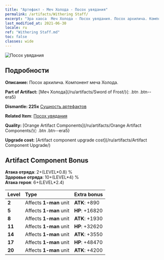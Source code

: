 ```yaml
---
title: "Артефакт - Меч Холода - Посох увядания"
permalink: /artifacts/Withering Staff/
excerpt: "Эра хаоса  Меч Холода - Посох увядания. Посох архилича. Компонент меча Холода."
last_modified_at: 2021-06-30
locale: ru
ref: "Withering Staff.md"
toc: false
classes: wide
---
```


 ![Посох увядания](/images/t/artifact_40433.png)



## Подробности

 **Описание:** Посох архилича. Компонент меча Холода.

 **Part of Artifact:** [Меч Холода](/ru/artifacts/Sword of Frost/){: .btn .btn--era5}

 **Dismantle: 225x** [Сущность артефактов](/ItemsRU/con_905/)

 **Related Item**: [Посох увядания](/ItemsRU/art_162/)

 **Quality:** [Orange Artifact Components](/ru/artifacts/Orange Artifact Components/){: .btn .btn--era5}

 **Upgrade cost:** [Artifact component upgrade cost](/ru/artifacts/Artifact Component Upgrade/)

## Artifact Component Bonus

  **Атака отряда**: 2+(LEVEL\*0.8) %<br/>**Здоровье отряда**: 10+(LEVEL\*4) %<br/>**Атака героя**: 6+(LEVEL\*2.4)

  |  Level  | Type |    Extra bonus  | 
  |:--------|:-----|:----------------| 
  | **2** | Affects **1-man** unit | **ATK**: +890 | 
  | **5** | Affects **1-man** unit | **HP**: +16820 | 
  | **8** | Affects **1-man** unit | **ATK**: +1930 | 
  | **11** | Affects **1-man** unit | **HP**: +32620 | 
  | **14** | Affects **1-man** unit | **ATK**: +3550 | 
  | **17** | Affects **1-man** unit | **HP**: +48470 | 
  | **20** | Affects **1-man** unit | **ATK**: +4200 | 
